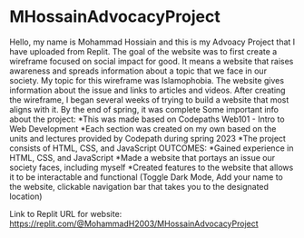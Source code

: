 # MHossainAdvocacyProject
Hello, my name is Mohammad Hossiain and this is my Advoacy Project that I have uploaded from Replit. The goal of the website was to first create a wireframe focused on social impact for good. It means a website that raises awareness and spreads information about a topic that we face in our society.
My topic for this wireframe was Islamophobia. The website gives information about the issue and links to articles and videos. After creating the wireframe, I began several weeks of trying to build a website that most aligns with it. By the end of spring, it was complete
Some important info about the project:
  *This was made based on Codepaths Web101 - Intro to Web Development
  *Each section was created on my own based on the units and lectures provided by Codepath during spring 2023 
  *The project consists of HTML, CSS, and JavaScript
OUTCOMES:
  *Gained experience in HTML, CSS, and JavaScript
  *Made a website that portays an issue our society faces, including myself
  *Created features to the website that allows it to be interactable and functional (Toggle Dark Mode, Add your name to the website, clickable navigation bar that takes you to the designated location)

Link to Replit URL for website:
https://replit.com/@MohammadH2003/MHossainAdvocacyProject  

  
